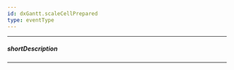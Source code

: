 ```yaml
---
id: dxGantt.scaleCellPrepared
type: eventType
---
```

---
##### shortDescription
<!-- Description goes here -->

---
<!-- Description goes here -->
